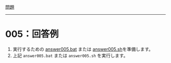 [問題](../README.md)

***
# 005：回答例

1. 実行するための [answer005.bat](answer005.bat) または [answer005.sh](answer005.sh)を準備します。
2. 上記 `answer005.bat` または `answer005.sh` を実行します。
